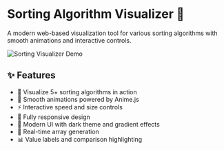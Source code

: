 # Sorting Algorithm Visualizer 🚀

A modern web-based visualization tool for various sorting algorithms with smooth animations and interactive controls.

![Sorting Visualizer Demo](demo.gif) <!-- Add your demo gif here -->

## ✨ Features

- 🎯 Visualize 5+ sorting algorithms in action
- 🌈 Smooth animations powered by Anime.js
- ⚡ Interactive speed and size controls
- 📱 Fully responsive design
- 🎨 Modern UI with dark theme and gradient effects
- 🔁 Real-time array generation
- 📊 Value labels and comparison highlighting

